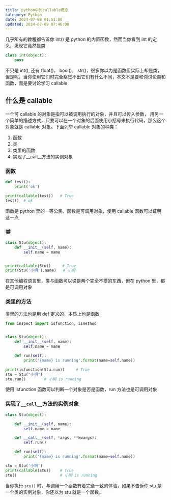 ```yaml
---
title: python中的callable概念
category: Python
date: 2024-07-08 01:51:00
updated: 2024-07-09 07:46:00
---
```

几乎所有的教程都告诉你 int() 是 python 的内置函数，然而当你看到 int 的定义，发现它竟然是类

```python
class int(object):
    pass
```

不只是 int(), 还有 float()， bool()， str()，很多你以为是函数但实际上却是类，但是呢，当你使用它们时完全察觉不出它们有什么不同，本文不是要和你讨论类和函数，而是要讨论学习 callable

## 什么是 callable

一个可 callable 的对象是指可以被调用执行的对象，并且可以传入参数， 用另一个简单的描述方式，只要可以在一个对象的后面使用小括号来执行代码，那么这个对象就是 callable 对象。下面列举 callable 对象的种类：

1. 函数
2. 类
3. 类里的函数
4. 实现了__call__方法的实例对象

### 函数

```python
def test():
    print('ok')

print(callable(test))   # True
test()  # ok
```

函数是 python 里的一等公民，函数是可调用对象，使用 callable 函数可以证明这一点

### 类

```python
class Stu(object):
    def __init__(self, name):
        self.name = name


print(callable(Stu))     # True
print(Stu('小明').name)   # 小明
```

在其他编程语言里，类与函数可以说是两个完全不搭的东西，但在 python 里，都是可调用对象

### 类里的方法

类里的方法也是用 def 定义的，本质上也是函数

```python
from inspect import isfunction, ismethod


class Stu(object):
    def __init__(self, name):
        self.name = name

    def run(self):
        print('{name} is running'.format(name=self.name))

print(isfunction(Stu.run))     # True
stu = Stu("小明")
stu.run()        # 小明 is running
```

使用 isfunction 函数可以判断一个对象是否是函数，run 方法也是可调用对象

### 实现了`__call__`方法的实例对象

```python
class Stu(object):

    def __init__(self, name):
        self.name = name

    def __call__(self, *args, **kwargs):
        self.run()

    def run(self):
        print('{name} is running'.format(name=self.name))

stu = Stu('小明')
print(callable(stu))    # True
stu()                   # 小明 is running
```

当你执行 `stu()` 时，与调用一个函数有着完全一致的体验，如果不告诉你 stu 是一个类的实例对象，你还以为 stu 就是一个函数。
